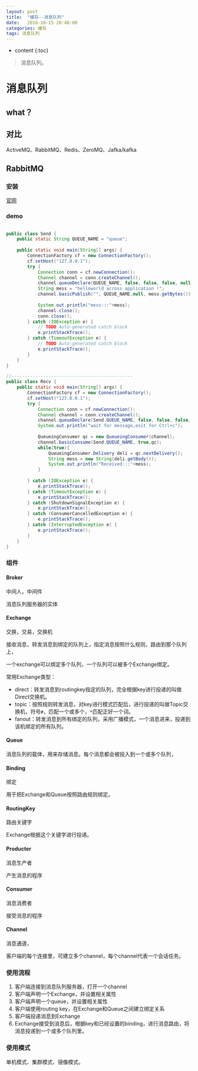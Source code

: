 ```yaml
---
layout: post
title:  "缓存--消息队列"
date:   2016-10-15 20:46:00
categories: 缓存 
tags: 消息队列 
---
```


* content
{:toc}

>消息队列。





# 消息队列

## what？ 



## 对比

ActiveMQ、RabbitMQ、Redis、ZeroMQ、Jafka/kafka



## RabbitMQ

### 安装

[官网](https://www.rabbitmq.com/)

### demo

```java

public class Send {
	public static String QUEUE_NAME = "queue";
	
	public static void main(String[] args) {
		ConnectionFactory cf = new ConnectionFactory();
		cf.setHost("127.0.0.1");
		try {
			Connection conn = cf.newConnection();
			Channel channel = conn.createChannel();
			channel.queueDeclare(QUEUE_NAME, false, false, false, null);
			String mess = "helloworld across application !";
			channel.basicPublish("", QUEUE_NAME,null, mess.getBytes());
			
			System.out.println("mess:::"+mess);
			channel.close();
			conn.close();
		} catch (IOException e) {
			// TODO Auto-generated catch block
			e.printStackTrace();
		} catch (TimeoutException e) {
			// TODO Auto-generated catch block
			e.printStackTrace();
		}
	}
}

//----------------------------------------------
public class Recv {
	public static void main(String[] args) {
		ConnectionFactory cf = new ConnectionFactory();
		cf.setHost("127.0.0.1");
		try {
			Connection conn = cf.newConnection();
			Channel channel = conn.createChannel();
			channel.queueDeclare(Send.QUEUE_NAME, false, false, false, null);
			System.out.println("wait for message,exit for Ctrl+c");
			
			QueueingConsumer qc = new QueueingConsumer(channel);
			channel.basicConsume(Send.QUEUE_NAME, true,qc);
			while(true){
				QueueingConsumer.Delivery deli = qc.nextDelivery();
				String mess = new String(deli.getBody());
				System.out.println("Received:::"+mess);
			}
			
		} catch (IOException e) {
			e.printStackTrace();
		} catch (TimeoutException e) {
			e.printStackTrace();
		} catch (ShutdownSignalException e) {
			e.printStackTrace();
		} catch (ConsumerCancelledException e) {
			e.printStackTrace();
		} catch (InterruptedException e) {
			e.printStackTrace();
		}
	}
}

```





### 组件

#### Broker

中间人，中间件

消息队列服务器的实体

#### Exchange

交换，交易，交换机

接收消息，转发消息到绑定的队列上，指定消息按照什么规则，路由到那个队列上，

一个exchange可以绑定多个队列，一个队列可以被多个Exchange绑定。 

常用Exchange类型： 

- direct：转发消息到routingkey指定的队列，完全根据key进行投递的叫做Direct交换机。
- topic：按照规则转发消息，对key进行模式匹配后，进行投递的叫做Topic交换机，符号`#`，匹配一个或多个，`*`匹配正好一个词。
- fanout：转发消息到所有绑定的队列，采用广播模式，一个消息进来，投递到该机绑定的所有队列。

#### Queue

消息队列的载体，用来存储消息。每个消息都会被投入到一个或多个队列，

#### Binding

绑定

用于把Exchange和Queue按照路由规则绑定。 

#### RoutingKey

路由关键字

Exchange根据这个关键字进行投递。 

#### Producter

消息生产者

产生消息的程序

#### Consumer

消息消费者

接受消息的程序

#### Channel

消息通道，

客户端的每个连接里，可建立多个channel，每个channel代表一个会话任务。



### 使用流程

1. 客户端连接到消息队列服务器，打开一个channel
2. 客户端声明一个Exchange，并设置相关属性
3. 客户端声明一个queue，并设置相关属性
4. 客户端使用routing key，在Exchange和Queue之间建立绑定关系
5. 客户端投递消息到Exchange
6. Exchange接受到消息后，根据key和已经设置的binding，进行消息路由，将消息投递到一个或多个队列里。 



### 使用模式

单机模式、集群模式、镜像模式。 





